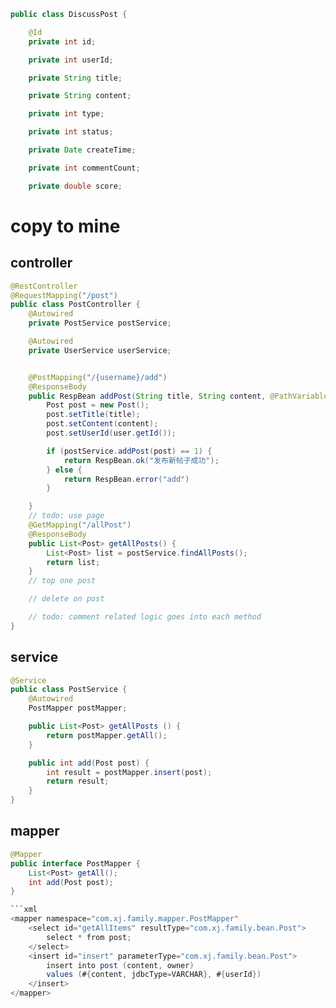 
```java
public class DiscussPost {

    @Id
    private int id;

    private int userId;

    private String title;

    private String content;

    private int type;

    private int status;

    private Date createTime;

    private int commentCount;

    private double score;
```

# copy to mine

## controller

```java
@RestController
@RequestMapping("/post")
public class PostController {
    @Autowired
    private PostService postService;

    @Autowired
    private UserService userService;


    @PostMapping("/{username}/add")
    @ResponseBody
    public RespBean addPost(String title, String content, @PathVariable("username") name) {
        Post post = new Post();
        post.setTitle(title);
        post.setContent(content);
        post.setUserId(user.getId());

        if (postService.addPost(post) == 1) {
            return RespBean.ok("发布新帖子成功");
        } else {
            return RespBean.error("add")
        }

    }
    // todo: use page
    @GetMapping("/allPost")
    @ResponseBody
    public List<Post> getAllPosts() {
        List<Post> list = postService.findAllPosts();
        return list;
    }
    // top one post

    // delete on post 

    // todo: comment related logic goes into each method 
}
```

## service

```java
@Service
public class PostService {
    @Autowired
    PostMapper postMapper;

    public List<Post> getAllPosts () {
        return postMapper.getAll();
    }

    public int add(Post post) {
        int result = postMapper.insert(post);
        return result;
    }
}
```

## mapper 

```java
@Mapper
public interface PostMapper {
    List<Post> getAll();
    int add(Post post);
}

```xml
<mapper namespace="com.xj.family.mapper.PostMapper"
    <select id="getAllItems" resultType="com.xj.family.bean.Post">
        select * from post;
    </select>
    <insert id="insert" parameterType="com.xj.family.bean.Post">
        insert into post (content, owner)
        values (#{content, jdbcType=VARCHAR}, #{userId})
    </insert>
</mapper>
```